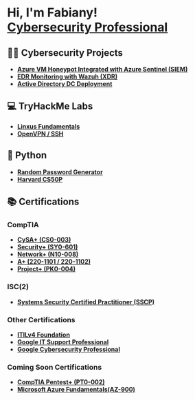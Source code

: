 <h1>Hi, I'm Fabiany! <br/><a href="https://www.linkedin.com/in/fabiany-morales-cs/">Cybersecurity Professional</a></h1>

<h2>👨‍💻 Cybersecurity Projects</h2>

- <b><a href="https://github.com/Fabiany-cs/Azure-VM-Honeypot-Integrated-with-Azure-Sentinel-SIEM-/blob/main/README.md">Azure VM Honeypot Integrated with Azure Sentinel (SIEM)</a></b>
- <b><a href="https://github.com/Fabiany-cs/Wazuh">EDR Monitoring with Wazuh (XDR)</a></b>
- <b><a href="https://github.com/Fabiany-cs/Active-Directory-DC-Deployment">Active Directory DC Deployment</a></b>

<h2>💻 TryHackMe Labs</h2>

- <b><a href="https://github.com/Fabiany-cs/Linux-Fundamentals">Linxus Fundamentals</a></b>
- <b><a href="https://github.com/Fabiany-cs/OpenVPN-SSH">OpenVPN / SSH</a></b>

<h2>🐍 Python</h2>

- <b><a href="https://github.com/Fabiany-cs/Random-Password-Generator">Random Password Generator</a></b>
- <b><a href="https://github.com/Fabiany-cs/Harvard-CS50P">Harvard CS50P</a></b>

## 📚 Certifications 

### CompTIA
- <b><a href="https://www.comptia.org/certifications/cybersecurity-analyst">CySA+ (CS0-003)</a></b>
- <b><a href="https://www.comptia.org/certifications/security">Security+ (SY0-601)</a></b>
- <b><a href="https://www.comptia.org/certifications/network">Network+ (N10-008)</a></b>
- <b><a href="https://www.comptia.org/certifications/a">A+ (220-1101 / 220-1102)</a></b>
- <b><a href="https://www.comptia.org/certifications/project">Project+ (PK0-004)</a></b>

### ISC(2)
- <b><a href="https://www.isc2.org/certifications/sscp">Systems Security Certified Practitioner (SSCP)</a></b>

### Other Certifications
-  <b><a href="https://www.axelos.com/certifications/itil-service-management/itil-4-foundation/">ITILv4 Foundation</a></b>
-  <b><a href="https://www.coursera.org/professional-certificates/google-it-support">Google IT Support Professional</a></b>
-  <b><a href="https://www.coursera.org/professional-certificates/google-cybersecurity">Google Cybersecurity Professional</a></b>

### Coming Soon Certifications
-  <b><a href="https://www.comptia.org/certifications/pentest">CompTIA Pentest+ (PT0-002)</a></b>
-  <b><a href="https://learn.microsoft.com/en-us/credentials/certifications/azure-fundamentals/?practice-assessment-type=certification">Microsoft Azure Fundamentals(AZ-900)</a></b>
